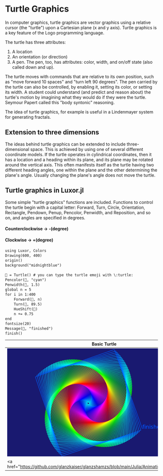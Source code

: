 # Turtle Graphics
In computer graphics, turtle graphics are vector graphics using a relative cursor (the "turtle") upon a Cartesian plane (x and y axis). Turtle graphics is a key feature of the Logo programming language.

The turtle has three attributes: 
1. A location
2. An orientation (or direction)
3. A pen. The pen, too, has attributes: color, width, and on/off state (also called down and up). 

The turtle moves with commands that are relative to its own position, such as "move forward 10 spaces" and "turn left 90 degrees". The pen carried by the turtle can also be controlled, by enabling it, setting its color, or setting its width. A student could understand (and predict and reason about) the turtle's motion by imagining what they would do if they were the turtle. Seymour Papert called this "body syntonic" reasoning. 

The idea of turtle graphics, for example is useful in a Lindenmayer system for generating fractals. 

## Extension to three dimensions
The ideas behind turtle graphics can be extended to include three-dimensional space. This is achieved by using one of several different coordinate models. If the turtle operates in cylindrical coordinates, then it has a location and a heading within its plane, and its plane may be rotated around the vertical axis. This often manifests itself as the turtle having two different heading angles, one within the plane and the other determining the plane's angle. Usually changing the plane's angle does not move the turtle. 

## Turtle graphics in Luxor.jl
Some simple "turtle graphics" functions are included. Functions to control the turtle begin with a capital letter: Forward, Turn, Circle, Orientation, Rectangle, Pendown, Penup, Pencolor, Penwidth, and Reposition, and so on, and angles are specified in degrees.

#### Counterclockwise -> -(degree)
#### Clockwise -> +(degree)


```
using Luxor, Colors
Drawing(600, 400)
origin()
background("midnightblue")

🐢 = Turtle() # you can type the turtle emoji with \:turtle:
Pencolor(🐢, "cyan")
Penwidth(🐢, 1.5)
global n = 5
for i in 1:400
    Forward(🐢, n)
    Turn(🐢, 89.5)
    HueShift(🐢)
    n += 0.75
end
fontsize(20)
Message(🐢, "finished")
finish()
```

| Basic Turtle | Rosenbrock Function | 
| ------------- | ------------- | 
| <img src="https://github.com/glanzkaiser/glanzshamzs/blob/main/Julia/images/turtle1.png" width="83%"> | <img src="https://github.com/glanzkaiser/glanzshamzs/blob/main/Julia/images/rosenbrock2.png" width="83%"> | 
| <a href="https://github.com/glanzkaiser/glanzshamzs/blob/main/Julia/Animations/turtle1.jl"turtle1.jl</a> | <a href="https://github.com/glanzkaiser/glanzshamzs/blob/main/Julia/Animations/turtle1.jl">rosenbrockfunction2.jl</a> | 
